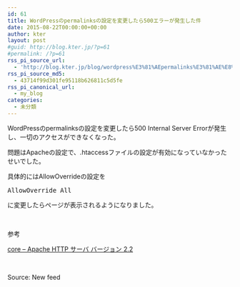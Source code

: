 ```yaml
---
id: 61
title: WordPressのpermalinksの設定を変更したら500エラーが発生した件
date: 2015-08-22T00:00:00+00:00
author: kter
layout: post
#guid: http://blog.kter.jp/?p=61
#permalink: /?p=61
rss_pi_source_url:
  - 'http://blog.kter.jp/blog/wordpress%E3%81%AEpermalinks%E3%81%AE%E8%A8%AD%E5%AE%9A%E3%82%92%E5%A4%89%E6%9B%B4%E3%81%97%E3%81%9F%E3%82%89500%E3%82%A8%E3%83%A9%E3%83%BC%E3%81%8C%E7%99%BA%E7%94%9F%E3%81%97%E3%81%9F%E4%BB%B6/'
rss_pi_source_md5:
  - 43714f99d301fe95118b626811c5d5fe
rss_pi_canonical_url:
  - my_blog
categories:
  - 未分類
---
```

WordPressのpermalinksの設定を変更したら500 Internal Server Errorが発生し、一切のアクセスができなくなった。

問題はApacheの設定で、.htaccessファイルの設定が有効になっていなかったせいでした。

具体的にはAllowOverrideの設定を

<pre class="lang:default decode:true ">AllowOverride All</pre>

に変更したらページが表示されるようになりました。

&nbsp;

参考

<a href="http:&#047;&#047;httpd.apache.org&#047;docs&#047;2.2&#047;ja&#047;mod&#047;core.html#allowoverride" target="_blank">core &#8211; Apache HTTP サーバ バージョン 2.2</a>

&nbsp;

Source: New feed